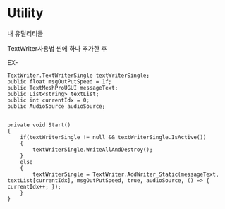# Utility
내 유틸리티들

TextWriter사용법
씬에 하나 추가한 후

EX-

    TextWriter.TextWriterSingle textWriterSingle;
    public float msgOutPutSpeed = 1f;
    public TextMeshProUGUI messageText;
    public List<string> textList;
    public int currentIdx = 0;
    public AudioSource audioSource;


    private void Start()
    {
        if(textWriterSingle != null && textWriterSingle.IsActive())
        {
            textWriterSingle.WriteAllAndDestroy();
        }
        else
        {
            textWriterSingle = TextWriter.AddWriter_Static(messageText, textList[currentIdx], msgOutPutSpeed, true, audioSource, () => { currentIdx++; });
        }
    }
  
  
